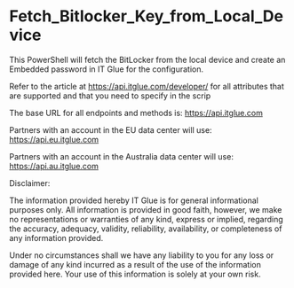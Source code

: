 # Fetch_Bitlocker_Key_from_Local_Device
This PowerShell will fetch the BitLocker from the local device and create an Embedded password in IT Glue for the configuration.

Refer to the article at https://api.itglue.com/developer/ for all attributes that are supported and that you need to specify in the scrip

The base URL for all endpoints and methods is: https://api.itglue.com

Partners with an account in the EU data center will use: https://api.eu.itglue.com

Partners with an account in the Australia data center will use: https://api.au.itglue.com

Disclaimer:

The information provided hereby IT Glue is for general informational purposes only. All information is provided in good faith, however, we make no representations or warranties of any kind, express or implied, regarding the accuracy, adequacy, validity, reliability, availability, or completeness of any information provided.

Under no circumstances shall we have any liability to you for any loss or damage of any kind incurred as a result of the use of the information provided here. Your use of this information is solely at your own risk.
